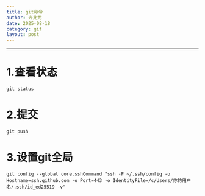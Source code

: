 ```yaml
---
title: git命令
author: 齐兆龙
date: 2025-08-18
category: git
layout: post
---
```


---

# 1.查看状态
`git status`

# 2.提交
`git push`

# 3.设置git全局
`git config --global core.sshCommand "ssh -F ~/.ssh/config -o Hostname=ssh.github.com -o Port=443 -o IdentityFile=/c/Users/你的用户名/.ssh/id_ed25519 -v"`